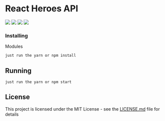 
# React Heroes API

![](https://img.shields.io/github/stars/Woodsphreaker/react-dc-super-heroes) ![](https://img.shields.io/github/stars/Woodsphreaker/react-dc-super-heroes) ![](https://img.shields.io/github/forks/Woodsphreaker/react-dc-super-heroes) ![](https://img.shields.io/github/issues/Woodsphreaker/react-dc-super-heroes)

### Installing

Modules

```
just run the yarn or npm install
```

## Running

```
just run the yarn or npm start
```
## License

This project is licensed under the MIT License - see the [LICENSE.md](https://github.com/Woodsphreaker/videoinfo/blob/master/LICENSE) file for details
